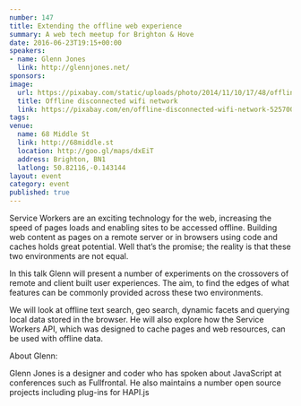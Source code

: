 ```yaml
---
number: 147
title: Extending the offline web experience
summary: A web tech meetup for Brighton & Hove
date: 2016-06-23T19:15+00:00
speakers:
- name: Glenn Jones
  link: http://glennjones.net/
sponsors:
image:
  url: https://pixabay.com/static/uploads/photo/2014/11/10/17/48/offline-525700_960_720.png
  title: Offline disconnected wifi network
  link: https://pixabay.com/en/offline-disconnected-wifi-network-525700/
tags:
venue:
  name: 68 Middle St
  link: http://68middle.st
  location: http://goo.gl/maps/dxEiT
  address: Brighton, BN1
  latlong: 50.82116,-0.143144
layout: event
category: event
published: true
---
```


Service Workers are an exciting technology for the web, increasing the speed of pages loads and enabling sites to be accessed offline.  Building web content as pages on a remote server or in browsers using code and caches holds great potential.  Well that’s the promise; the reality is that these two environments are not equal.

In this talk Glenn will present a number of experiments on the crossovers of remote and client built user experiences. The aim, to find the edges of what features can be commonly provided across these two environments.

We will look at offline text search, geo search, dynamic facets and querying local data stored in the browser.  He will also explore how the Service Workers API, which was designed to cache pages and web resources, can be used with offline data.

About Glenn:

Glenn Jones is a designer and coder who has spoken about JavaScript at conferences such as Fullfrontal. He also maintains a number open source projects including plug-ins for HAPI.js
